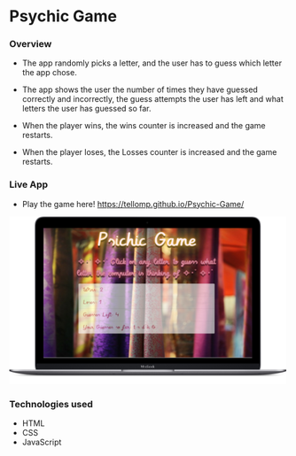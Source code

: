 # Psychic Game

### Overview
* The app randomly picks a letter, and the user has to guess which letter the app chose.

* The app shows the user the number of times they have guessed correctly and incorrectly, the guess attempts the user has left and what letters the user has guessed so far.

* When the player wins, the wins counter is increased and the game restarts. 

* When the player loses, the Losses counter is increased and the game restarts.

### Live App
* Play the game here!  https://tellomp.github.io/Psychic-Game/


![alt text][logo]

[logo]: https://github.com/tellomp/Psychic-Game/blob/master/assets/images/psychicGame.png "Psychic Game"

### Technologies used
* HTML
* CSS
* JavaScript


